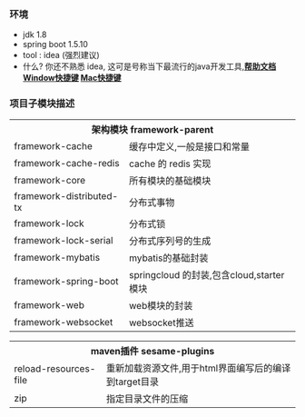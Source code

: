 ### 环境
- jdk 1.8
- spring boot 1.5.10
- tool : idea (强烈建议)
- 什么? 你还不熟悉 idea, 这可是号称当下最流行的java开发工具,**[帮助文档](https://github.com/judasn/IntelliJ-IDEA-Tutorial) [Window快捷键](https://github.com/judasn/IntelliJ-IDEA-Tutorial/blob/master/keymap-introduce.md) [Mac快捷键](https://github.com/judasn/IntelliJ-IDEA-Tutorial/blob/master/keymap-mac-introduce.md)** 

### 项目子模块描述
<table>
    <tr>
        <th colspan="2">架构模块 framework-parent</th>
    </tr>
    <tr>
        <td>framework-cache</td>
        <td>缓存中定义,一般是接口和常量</td>
    </tr>
    <tr>
        <td>framework-cache-redis</td>
        <td>cache 的 redis 实现</td>
    </tr>
    <tr>
        <td>framework-core</td>
        <td>所有模块的基础模块</td>
    </tr>
    <tr>
        <td>framework-distributed-tx</td>
        <td>分布式事物</td>
    </tr>
    <tr>
        <td>framework-lock</td>
        <td>分布式锁</td>
    </tr>
    <tr>
        <td>framework-lock-serial</td>
        <td>分布式序列号的生成</td>
    </tr>
    <tr>
        <td>framework-mybatis</td>
        <td>mybatis的基础封装</td>
    </tr>
    <tr>
        <td>framework-spring-boot</td>
        <td>springcloud 的封装,包含cloud,starter模块</td>
    </tr>
    <tr>
        <td>framework-web</td>
        <td>web模块的封装</td>
    </tr>
    <tr>
        <td>framework-websocket</td>
        <td>websocket推送</td>
    </tr>
</table>

<table>
    <tr>
        <th colspan="2">maven插件 sesame-plugins</th>
    </tr>
    <tr>
        <td>reload-resources-file</td>
        <td>重新加载资源文件,用于html界面编写后的编译到target目录</td>
    </tr>
    <tr>
        <td>zip</td>
        <td>指定目录文件的压缩</td>
    </tr>
</table>

